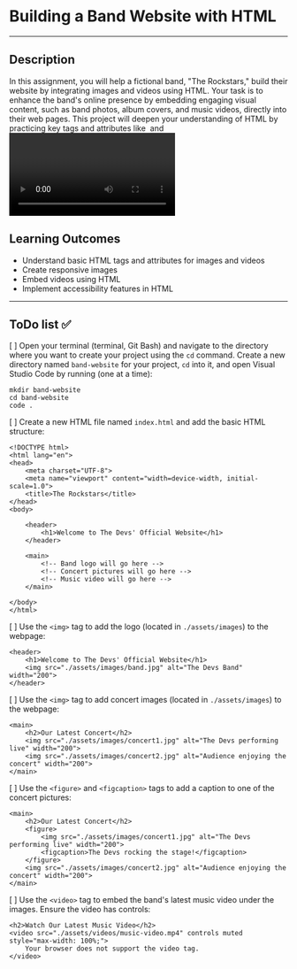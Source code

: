 # Building a Band Website with HTML

---

## Description

In this assignment, you will help a fictional band, "The Rockstars," build their website by integrating images and videos using HTML. Your task is to enhance the band's online presence by embedding engaging visual content, such as band photos, album covers, and music videos, directly into their web pages. This project will deepen your understanding of HTML by practicing key tags and attributes like <img> and <video>, allowing you to create visually appealing and accessible multimedia elements that bring the band's story to life.

## Learning Outcomes

- Understand basic HTML tags and attributes for images and videos
- Create responsive images
- Embed videos using HTML
- Implement accessibility features in HTML

---

## ToDo list ✅

[ ] Open your terminal (terminal, Git Bash) and navigate to the directory where you want to create your project using the `cd` command. Create a new directory named `band-website` for your project, `cd` into it, and open Visual Studio Code by running (one at a time):
```
mkdir band-website
cd band-website
code .
```

[ ] Create a new HTML file named `index.html` and add the basic HTML structure:
```
<!DOCTYPE html>
<html lang="en">
<head>
    <meta charset="UTF-8">
    <meta name="viewport" content="width=device-width, initial-scale=1.0">
    <title>The Rockstars</title>
</head>
<body>

    <header>
        <h1>Welcome to The Devs' Official Website</h1>
    </header>

    <main>
        <!-- Band logo will go here -->
        <!-- Concert pictures will go here -->
        <!-- Music video will go here -->
    </main>

</body>
</html>
```

[ ] Use the `<img>` tag to add the logo (located in `./assets/images`) to the webpage:
```
<header>
    <h1>Welcome to The Devs' Official Website</h1>
    <img src="./assets/images/band.jpg" alt="The Devs Band" width="200">
</header>
```

[ ]  Use the `<img>` tag to add concert images (located in `./assets/images`) to the webpage:
```
<main>
    <h2>Our Latest Concert</h2>
    <img src="./assets/images/concert1.jpg" alt="The Devs performing live" width="200">
    <img src="./assets/images/concert2.jpg" alt="Audience enjoying the concert" width="200">
</main>
```

[ ] Use the `<figure>` and `<figcaption>` tags to add a caption to one of the concert pictures:
```
<main>
    <h2>Our Latest Concert</h2>
    <figure>
        <img src="./assets/images/concert1.jpg" alt="The Devs performing live" width="200">
        <figcaption>The Devs rocking the stage!</figcaption>
    </figure>
    <img src="./assets/images/concert2.jpg" alt="Audience enjoying the concert" width="200">
</main>
```

[ ] Use the `<video>` tag to embed the band's latest music video under the images. Ensure the video has controls:
```
<h2>Watch Our Latest Music Video</h2>
<video src="./assets/videos/music-video.mp4" controls muted style="max-width: 100%;">
    Your browser does not support the video tag.
</video>
```
